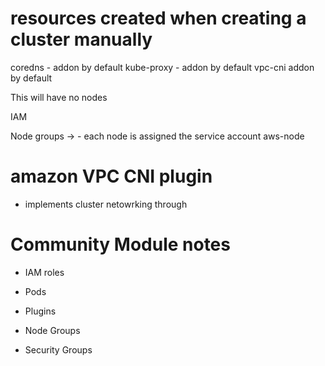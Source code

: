 # resources created when creating a cluster manually

coredns - addon by default 
kube-proxy - addon by default 
vpc-cni addon by default

This will have no nodes 


IAM 

Node groups -> 
    - each node is assigned the service account aws-node 


# amazon VPC CNI plugin 

- implements cluster netowrking through 



# Community Module notes 

- IAM roles 


- Pods 


- Plugins 


- Node Groups 


- Security Groups 

